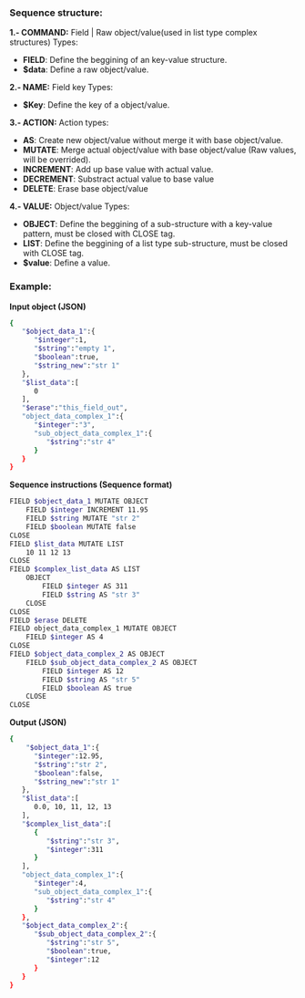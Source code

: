### Sequence structure:
**1.- COMMAND:** Field | Raw object/value(used in list type complex structures)
Types:
- **FIELD**: Define the beggining of an key-value structure.
- **$data**: Define a raw object/value.

**2.- NAME:** Field key
Types:
- **$Key**: Define the key of a object/value.

**3.- ACTION:** Action
types:
- **AS**: Create new object/value without merge it with base object/value.
- **MUTATE**: Merge actual object/value with base object/value (Raw values, will be overrided).
- **INCREMENT**: Add up base value with actual value.
- **DECREMENT**: Substract actual value to base value
- **DELETE**: Erase base object/value

**4.- VALUE:** Object/value
Types: 
- **OBJECT**: Define the beggining of a sub-structure with a key-value pattern, must be closed with CLOSE tag.
- **LIST**: Define the beggining of a list type sub-structure, must be closed with CLOSE tag.
- **$value**: Define a value.

### Example:
**Input object (JSON)**
```sh
{
   "$object_data_1":{
      "$integer":1,
      "$string":"empty 1",
      "$boolean":true,
      "$string_new":"str 1"
   },
   "$list_data":[
      0
   ],
   "$erase":"this_field_out",
   "object_data_complex_1":{
      "$integer":"3",
      "sub_object_data_complex_1":{
         "$string":"str 4"
      }
   }
}
```
**Sequence instructions (Sequence format)**
```sh
FIELD $object_data_1 MUTATE OBJECT
    FIELD $integer INCREMENT 11.95
    FIELD $string MUTATE "str 2"
    FIELD $boolean MUTATE false
CLOSE
FIELD $list_data MUTATE LIST
    10 11 12 13
CLOSE
FIELD $complex_list_data AS LIST
    OBJECT
        FIELD $integer AS 311
        FIELD $string AS "str 3"
    CLOSE
CLOSE
FIELD $erase DELETE
FIELD object_data_complex_1 MUTATE OBJECT
    FIELD $integer AS 4
CLOSE
FIELD $object_data_complex_2 AS OBJECT
    FIELD $sub_object_data_complex_2 AS OBJECT
        FIELD $integer AS 12
        FIELD $string AS "str 5"
        FIELD $boolean AS true
    CLOSE
CLOSE
```
**Output (JSON)**
```sh
{
    "$object_data_1":{
      "$integer":12.95,
      "$string":"str 2",
      "$boolean":false,
      "$string_new":"str 1"
   },
   "$list_data":[
      0.0, 10, 11, 12, 13
   ],
   "$complex_list_data":[
      {
         "$string":"str 3",
         "$integer":311
      }
   ],
   "object_data_complex_1":{
      "$integer":4,
      "sub_object_data_complex_1":{
         "$string":"str 4"
      }
   },
   "$object_data_complex_2":{
      "$sub_object_data_complex_2":{
         "$string":"str 5",
         "$boolean":true,
         "$integer":12
      }
   }
}
```